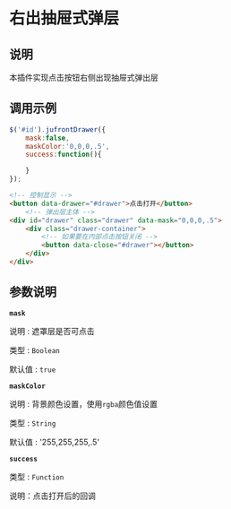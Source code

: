 # 右出抽屉式弹层

## 说明

本插件实现点击按钮右侧出现抽屉式弹出层

## 调用示例

```js
$('#id').jufrontDrawer({
    mask:false,
    maskColor:'0,0,0,.5',
    success:function(){

    }
});
```

```html
<!-- 控制显示 -->
<button data-drawer="#drawer">点击打开</button>
    <!-- 弹出层主体 -->
<div id="drawer" class="drawer" data-mask="0,0,0,.5">
    <div class="drawer-container">
        <!-- 如果要在内部点击按钮关闭 -->
        <button data-close="#drawer"></button>
    </div>
</div>
```

## 参数说明

**`mask`**

说明 : 遮罩层是否可点击

类型 : `Boolean`

默认值 : `true`

**`maskColor`**

说明 : 背景颜色设置，使用`rgba`颜色值设置

类型 : `String`

默认值 : '255,255,255,.5'

**`success`**

类型 : `Function`

说明：点击打开后的回调

